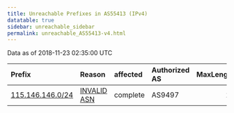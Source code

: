 ```yaml
---
title: Unreachable Prefixes in AS55413 (IPv4)
datatable: true
sidebar: unreachable_sidebar
permalink: unreachable_AS55413-v4.html
---
```


Data as of 2018-11-23 02:35:00 UTC


<div class="datatable-begin"></div>

| Prefix                                                     | Reason                                                                                                  | affected   | Authorized AS   |   MaxLength | Anchor                                       |   unreachable /24s |
|:-----------------------------------------------------------|:--------------------------------------------------------------------------------------------------------|:-----------|:----------------|------------:|:---------------------------------------------|-------------------:|
| [115.146.146.0/24](https://stat.ripe.net/115.146.146.0/24) | [INVALID ASN](https://rpki-validator.ripe.net/announcement-preview?asn=AS55413&prefix=115.146.146.0/24) | complete   | AS9497          |          17 | [APNIC](unreachable_APNIC_RPKI_Root-v4.html) |                  1 |

<div class="datatable-end"></div>